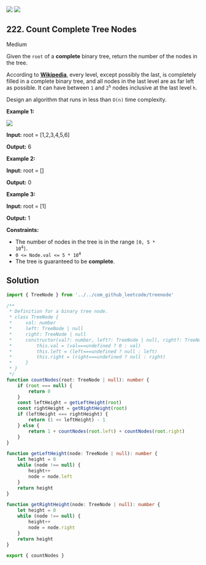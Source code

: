 [![](https://img.shields.io/github/stars/LeetCode-Top-Interview-150/LeetCode-Top-Interview-150?label=Stars&style=flat-square)](https://github.com/LeetCode-Top-Interview-150/LeetCode-Top-Interview-150)
[![](https://img.shields.io/github/forks/LeetCode-Top-Interview-150/LeetCode-Top-Interview-150?label=Fork%20me%20on%20GitHub%20&style=flat-square)](https://github.com/LeetCode-Top-Interview-150/LeetCode-Top-Interview-150/fork)

## 222\. Count Complete Tree Nodes

Medium

Given the `root` of a **complete** binary tree, return the number of the nodes in the tree.

According to **[Wikipedia](http://en.wikipedia.org/wiki/Binary_tree#Types_of_binary_trees)**, every level, except possibly the last, is completely filled in a complete binary tree, and all nodes in the last level are as far left as possible. It can have between `1` and <code>2<sup>h</sup></code> nodes inclusive at the last level `h`.

Design an algorithm that runs in less than `O(n)` time complexity.

**Example 1:**

![](https://assets.leetcode.com/uploads/2021/01/14/complete.jpg)

**Input:** root = [1,2,3,4,5,6]

**Output:** 6 

**Example 2:**

**Input:** root = []

**Output:** 0 

**Example 3:**

**Input:** root = [1]

**Output:** 1 

**Constraints:**

*   The number of nodes in the tree is in the range <code>[0, 5 * 10<sup>4</sup>]</code>.
*   <code>0 <= Node.val <= 5 * 10<sup>4</sup></code>
*   The tree is guaranteed to be **complete**.

## Solution

```typescript
import { TreeNode } from '../../com_github_leetcode/treenode'

/**
 * Definition for a binary tree node.
 * class TreeNode {
 *     val: number
 *     left: TreeNode | null
 *     right: TreeNode | null
 *     constructor(val?: number, left?: TreeNode | null, right?: TreeNode | null) {
 *         this.val = (val===undefined ? 0 : val)
 *         this.left = (left===undefined ? null : left)
 *         this.right = (right===undefined ? null : right)
 *     }
 * }
 */
function countNodes(root: TreeNode | null): number {
    if (root === null) {
        return 0
    }
    const leftHeight = getLeftHeight(root)
    const rightHeight = getRightHeight(root)
    if (leftHeight === rightHeight) {
        return (1 << leftHeight) - 1
    } else {
        return 1 + countNodes(root.left) + countNodes(root.right)
    }
}

function getLeftHeight(node: TreeNode | null): number {
    let height = 0
    while (node !== null) {
        height++
        node = node.left
    }
    return height
}

function getRightHeight(node: TreeNode | null): number {
    let height = 0
    while (node !== null) {
        height++
        node = node.right
    }
    return height
}

export { countNodes }
```